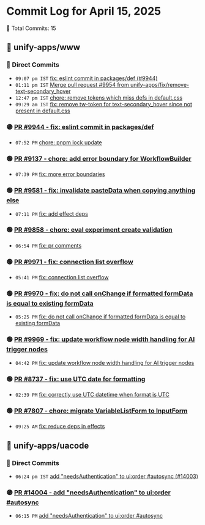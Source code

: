 # Commit Log for April 15, 2025

📝 Total Commits: 15

## 📁 unify-apps/www

### 🔨 Direct Commits

- `09:07 pm IST` [fix: eslint commit in packages/def (#9944)](https://github.com/unify-apps/www/commit/f6cf045658fbb19319602d5380405a3396071615)
- `01:11 pm IST` [Merge pull request #9954 from unify-apps/fix/remove-text-secondary_hover](https://github.com/unify-apps/www/commit/e238a677132e268de1b58352673003902ad3193c)
- `12:47 pm IST` [chore: remove tokens which miss defs in default.css](https://github.com/unify-apps/www/commit/b3a92125cefdf05eb3edc7a8f1734403147e373e)
- `09:29 am IST` [fix: remove tw-token for text-secondary_hover since not present in default.css](https://github.com/unify-apps/www/commit/9c8fa9668689cfb8688373be3515a029893cce1b)

### 🟣 [PR #9944 - fix: eslint commit in packages/def](https://github.com/unify-apps/www/pull/9944)

- `07:52 PM` [chore: pnpm lock update](https://github.com/unify-apps/www/commit/cfa27f6c7c93efd6a09af90d2484e5f3d66fa576)

### 🟢 [PR #9137 - chore: add error boundary for WorkflowBuilder](https://github.com/unify-apps/www/pull/9137)

- `07:39 PM` [fix: more error boundaries](https://github.com/unify-apps/www/commit/8bee1213ad2e773cf01a1fd9ca143dff801062d9)

### 🟢 [PR #9581 - fix: invalidate pasteData when copying anything else](https://github.com/unify-apps/www/pull/9581)

- `07:11 PM` [fix: add effect deps](https://github.com/unify-apps/www/commit/031d22b0016cd4eaeb8867303739088ad05a484f)

### 🟢 [PR #9858 - chore: eval experiment create validation](https://github.com/unify-apps/www/pull/9858)

- `06:54 PM` [fix: pr comments](https://github.com/unify-apps/www/commit/67432b57707fbd78946abef2c9fca43845c9cf32)

### 🟢 [PR #9971 - fix: connection list overflow](https://github.com/unify-apps/www/pull/9971)

- `05:41 PM` [fix: connection list overflow](https://github.com/unify-apps/www/commit/1e15408094857445a90df7aba63bf52ee0e72d8f)

### 🟢 [PR #9970 - fix: do not call onChange if formatted formData is equal to existing formData](https://github.com/unify-apps/www/pull/9970)

- `05:25 PM` [fix: do not call onChange if formatted formData is equal to existing formData](https://github.com/unify-apps/www/commit/c35a397dcabd54e4dbdeb03f9ec5d36d2efa221d)

### 🟢 [PR #9969 - fix: update workflow node width handling for AI trigger nodes](https://github.com/unify-apps/www/pull/9969)

- `04:42 PM` [fix: update workflow node width handling for AI trigger nodes](https://github.com/unify-apps/www/commit/f207f09c653131c3dfc9cb4e8148b33c83133f0a)

### 🟢 [PR #8737 - fix: use UTC date for formatting](https://github.com/unify-apps/www/pull/8737)

- `02:39 PM` [fix: correctly use UTC datetime when format is UTC](https://github.com/unify-apps/www/commit/73738ac94ecd939a5a8f403cb8e8cb54697521ba)

### 🟢 [PR #7807 - chore: migrate VariableListForm to InputForm](https://github.com/unify-apps/www/pull/7807)

- `09:25 AM` [fix: reduce deps in effects](https://github.com/unify-apps/www/commit/296af18c260a89e7be7d7760ca46097767406bb3)

## 📁 unify-apps/uacode

### 🔨 Direct Commits

- `06:24 pm IST` [add "needsAuthentication" to ui:order #autosync (#14003)](https://github.com/unify-apps/uacode/commit/81026d1718c390013804be7fbd132ec53b0881d1)

### 🟣 [PR #14004 - add "needsAuthentication" to ui:order #autosync](https://github.com/unify-apps/uacode/pull/14004)

- `06:15 PM` [add "needsAuthentication" to ui:order #autosync](https://github.com/unify-apps/uacode/commit/eb87f9bc96b68a4f023765a5d63a21af267bfce6)


